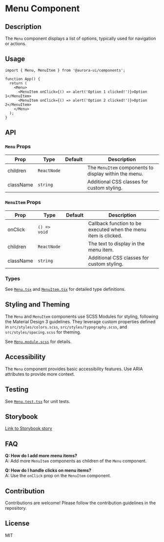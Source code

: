 # Menu Component

## Description

The `Menu` component displays a list of options, typically used for navigation or actions.

## Usage

```tsx
import { Menu, MenuItem } from '@aurora-ui/components';

function App() {
  return (
    <Menu>
      <MenuItem onClick={() => alert('Option 1 clicked!')}>Option 1</MenuItem>
      <MenuItem onClick={() => alert('Option 2 clicked!')}>Option 2</MenuItem>
    </Menu>
  );
}
```

## API

### `Menu` Props

| Prop      | Type        | Default | Description                                           |
| --------- | ----------- | ------- | ----------------------------------------------------- |
| children  | `ReactNode` |         | The `MenuItem` components to display within the menu. |
| className | `string`    |         | Additional CSS classes for custom styling.            |

### `MenuItem` Props

| Prop      | Type         | Default | Description                                                     |
| --------- | ------------ | ------- | --------------------------------------------------------------- |
| onClick   | `() => void` |         | Callback function to be executed when the menu item is clicked. |
| children  | `ReactNode`  |         | The text to display in the menu item.                           |
| className | `string`     |         | Additional CSS classes for custom styling.                      |

### Types

See [`Menu.tsx`](./Menu.tsx) and [`MenuItem.tsx`](./MenuItem.tsx) for detailed type definitions.

## Styling and Theming

The `Menu` and `MenuItem` components use SCSS Modules for styling, following the Material Design 3 guidelines. They leverage custom properties defined in `src/styles/colors.scss`, `src/styles/typography.scss`, and `src/styles/spacing.scss` for theming.

See [`Menu.module.scss`](./Menu.module.scss) for details.

## Accessibility

The `Menu` component provides basic accessibility features. Use ARIA attributes to provide more context.

## Testing

See [`Menu.test.tsx`](./Menu.test.tsx) for unit tests.

## Storybook

[Link to Storybook story](https://your-storybook-url.com/menu-component)

## FAQ

**Q: How do I add more menu items?**  
A: Add more `MenuItem` components as children of the `Menu` component.

**Q: How do I handle clicks on menu items?**  
A: Use the `onClick` prop on the `MenuItem` component.

## Contribution

Contributions are welcome! Please follow the contribution guidelines in the repository.

## License

MIT
